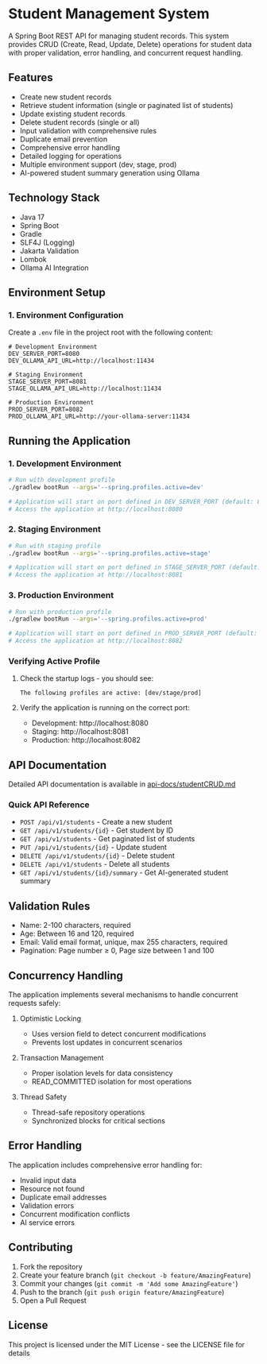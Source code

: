 # Student Management System

A Spring Boot REST API for managing student records. This system provides CRUD (Create, Read, Update, Delete) operations for student data with proper validation, error handling, and concurrent request handling.

## Features

- Create new student records
- Retrieve student information (single or paginated list of students)
- Update existing student records
- Delete student records (single or all)
- Input validation with comprehensive rules
- Duplicate email prevention
- Comprehensive error handling
- Detailed logging for operations
- Multiple environment support (dev, stage, prod)
- AI-powered student summary generation using Ollama

## Technology Stack

- Java 17
- Spring Boot
- Gradle
- SLF4J (Logging)
- Jakarta Validation
- Lombok
- Ollama AI Integration

## Environment Setup

### 1. Environment Configuration

Create a `.env` file in the project root with the following content:

```properties
# Development Environment
DEV_SERVER_PORT=8080
DEV_OLLAMA_API_URL=http://localhost:11434

# Staging Environment
STAGE_SERVER_PORT=8081
STAGE_OLLAMA_API_URL=http://localhost:11434

# Production Environment
PROD_SERVER_PORT=8082
PROD_OLLAMA_API_URL=http://your-ollama-server:11434
```

## Running the Application

### 1. Development Environment
```bash
# Run with development profile
./gradlew bootRun --args='--spring.profiles.active=dev'

# Application will start on port defined in DEV_SERVER_PORT (default: 8080)
# Access the application at http://localhost:8080
```

### 2. Staging Environment
```bash
# Run with staging profile
./gradlew bootRun --args='--spring.profiles.active=stage'

# Application will start on port defined in STAGE_SERVER_PORT (default: 8081)
# Access the application at http://localhost:8081
```

### 3. Production Environment
```bash
# Run with production profile
./gradlew bootRun --args='--spring.profiles.active=prod'

# Application will start on port defined in PROD_SERVER_PORT (default: 8082)
# Access the application at http://localhost:8082
```

### Verifying Active Profile

1. Check the startup logs - you should see:
   ```
   The following profiles are active: [dev/stage/prod]
   ```

2. Verify the application is running on the correct port:
   - Development: http://localhost:8080
   - Staging: http://localhost:8081
   - Production: http://localhost:8082


## API Documentation

Detailed API documentation is available in [api-docs/studentCRUD.md](api-docs/studentCRUD.md)

### Quick API Reference

- `POST /api/v1/students` - Create a new student
- `GET /api/v1/students/{id}` - Get student by ID
- `GET /api/v1/students` - Get paginated list of students
- `PUT /api/v1/students/{id}` - Update student
- `DELETE /api/v1/students/{id}` - Delete student
- `DELETE /api/v1/students` - Delete all students
- `GET /api/v1/students/{id}/summary` - Get AI-generated student summary

## Validation Rules

- Name: 2-100 characters, required
- Age: Between 16 and 120, required
- Email: Valid email format, unique, max 255 characters, required
- Pagination: Page number ≥ 0, Page size between 1 and 100

## Concurrency Handling

The application implements several mechanisms to handle concurrent requests safely:

1. Optimistic Locking
   - Uses version field to detect concurrent modifications
   - Prevents lost updates in concurrent scenarios

2. Transaction Management
   - Proper isolation levels for data consistency
   - READ_COMMITTED isolation for most operations

3. Thread Safety
   - Thread-safe repository operations
   - Synchronized blocks for critical sections

## Error Handling

The application includes comprehensive error handling for:
- Invalid input data
- Resource not found
- Duplicate email addresses
- Validation errors
- Concurrent modification conflicts
- AI service errors

## Contributing

1. Fork the repository
2. Create your feature branch (`git checkout -b feature/AmazingFeature`)
3. Commit your changes (`git commit -m 'Add some AmazingFeature'`)
4. Push to the branch (`git push origin feature/AmazingFeature`)
5. Open a Pull Request

## License

This project is licensed under the MIT License - see the LICENSE file for details 